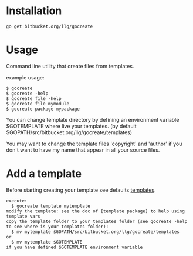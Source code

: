 Installation
============
    go get bitbucket.org/llg/gocreate

Usage
=====

Command line utility that create files from templates.

example usage:
    
    $ gocreate
    $ gocreate -help
    $ gocreate file -help
    $ gocreate file mymodule
	$ gocreate package mypackage

You can change template directory by defining an environment variable $GOTEMPLATE where live your templates. (by default $GOPATH/src/bitbucket.org/llg/gocreate/templates)

You may want to change the template files 'copyright' and 'author' if you don't want to have my name that appear in all your source files.


Add a template
==============

Before starting creating your template see defaults [templates].
    
    execute:
      $ gocreate template mytemplate
    modify the template: see the doc of [template package] to help using template vars
    copy the template folder to your templates folder (see gocreate -help to see where is your templates folder):
      $ mv mytemplate $GOPATH/src/bitbucket.org/llg/gocreate/templates
    or
      $ mv mytemplate $GOTEMPLATE 
    if you have defined $GOTEMPLATE environment variable

[templates]: https://bitbucket.org/llg/gocreate/src/tip/templates
[template package]: golang.org/pkg/text/template